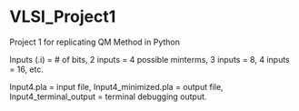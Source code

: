 # VLSI_Project1
Project 1 for replicating QM Method in Python

Inputs (.i) = # of bits,
2 inputs = 4 possible minterms,
3 inputs = 8,
4 inputs = 16,
etc.

Input4.pla = input file, Input4_minimized.pla = output file, Input4_terminal_output = terminal debugging output.
